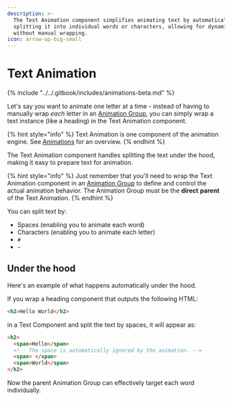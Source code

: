 ```yaml
---
description: >-
  The Text Animation component simplifies animating text by automatically
  splitting it into individual words or characters, allowing for dynamic effects
  without manual wrapping.
icon: arrow-up-big-small
---
```


# Text Animation

{% include "../../.gitbook/includes/animations-beta.md" %}

Let's say you want to animate one letter at a time - instead of having to manually wrap _each_ letter in an [Animation Group](animation-group.md), you can simply wrap a text instance (like a heading) in the Text Animation component.

{% hint style="info" %}
Text Animation is one component of the animation engine. See [Animations](../foundations/animations.md) for an overview.
{% endhint %}

The Text Animation component handles splitting the text under the hood, making it easy to prepare text for animation.

{% hint style="info" %}
Just remember that you'll need to wrap the Text Animation component in an [Animation Group](animation-group.md) to define and control the actual animation behavior. The Animation Group must be the **direct** **parent** of the Text Animation.
{% endhint %}

You can split text by:

* Spaces (enabling you to animate each word)
* Characters (enabling you to animate each letter)
* `#`
* `~`

## Under the hood

Here's an example of what happens automatically under the hood.

If you wrap a heading component that outputs the following HTML:

```html
<h2>Hello World</h2>
```

in a Text Component and split the text by spaces, it will appear as:

```html
<h2>
  <span>Hello</span>
  <!-- The space is automatically ignored by the animation. -->
  <span> </span>
  <span>World</span>
</h2>
```

Now the parent Animation Group can effectively target each word individually.
